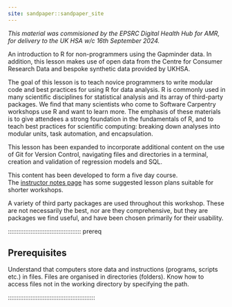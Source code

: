 ```yaml
---
site: sandpaper::sandpaper_site
---
```


*This material was commisioned by the EPSRC Digital Health Hub for AMR, for delivery to the UK HSA w/c 16th September 2024.*

An introduction to R for non-programmers using the Gapminder data. In addition, this lesson makes use of open data from the Centre for Consumer Research Data and bespoke synthetic data provided by UKHSA.

The goal of this lesson is to teach novice programmers to write modular code and best practices for using R for data analysis. R is commonly used in many scientific disciplines for statistical analysis and its array of third-party packages. We find that many scientists who come to Software Carpentry workshops use R and want to learn more. The emphasis of these materials is to give attendees a strong foundation in the fundamentals of R, and to teach best practices for scientific computing: breaking down analyses into modular units, task automation, and encapsulation.

This lesson has been expanded to incorporate additional content on the use of Git for Version Control, navigating files and directories in a terminal, creation and validation of regression models and SQL.

This content has been developed to form a five day course.  
The [instructor notes page](instructors/instructor-notes.md) has some suggested lesson plans suitable for shorter workshops.

A variety of third party packages are used throughout this workshop. These
are not necessarily the best, nor are they comprehensive, but they are
packages we find useful, and have been chosen primarily for their
usability.

::::::::::::::::::::::::::::::::::::::::::  prereq

## Prerequisites

Understand that computers store data and instructions (programs, scripts etc.) in files.
Files are organised in directories (folders).
Know how to access files not in the working directory by specifying the path.


::::::::::::::::::::::::::::::::::::::::::::::::::


